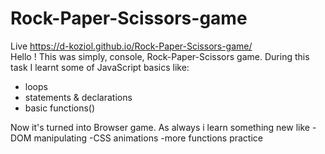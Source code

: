 # Rock-Paper-Scissors-game
Live https://d-koziol.github.io/Rock-Paper-Scissors-game/ <br />
Hello !
This was simply, console,  Rock-Paper-Scissors game.
During this task I learnt some of JavaScript basics like:
- loops
- statements & declarations
- basic functions() 

Now it's turned into Browser game. As always i learn something new like
-DOM manipulating
-CSS animations
-more functions practice 